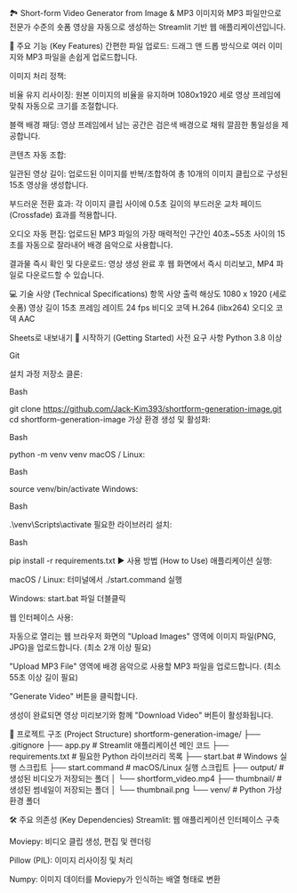 🏞️ Short-form Video Generator from Image & MP3
이미지와 MP3 파일만으로 전문가 수준의 숏폼 영상을 자동으로 생성하는 Streamlit 기반 웹 애플리케이션입니다.

🌟 주요 기능 (Key Features)
간편한 파일 업로드: 드래그 앤 드롭 방식으로 여러 이미지와 MP3 파일을 손쉽게 업로드합니다.

이미지 처리 정책:

비율 유지 리사이징: 원본 이미지의 비율을 유지하며 1080x1920 세로 영상 프레임에 맞춰 자동으로 크기를 조절합니다.

블랙 배경 패딩: 영상 프레임에서 남는 공간은 검은색 배경으로 채워 깔끔한 통일성을 제공합니다.

콘텐츠 자동 조합:

일관된 영상 길이: 업로드된 이미지를 반복/조합하여 총 10개의 이미지 클립으로 구성된 15초 영상을 생성합니다.

부드러운 전환 효과: 각 이미지 클립 사이에 0.5초 길이의 부드러운 교차 페이드(Crossfade) 효과를 적용합니다.

오디오 자동 편집: 업로드된 MP3 파일의 가장 매력적인 구간인 40초~55초 사이의 15초를 자동으로 잘라내어 배경 음악으로 사용합니다.

결과물 즉시 확인 및 다운로드: 영상 생성 완료 후 웹 화면에서 즉시 미리보고, MP4 파일로 다운로드할 수 있습니다.

💻 기술 사양 (Technical Specifications)
항목	사양
출력 해상도	1080 x 1920 (세로 숏폼)
영상 길이	15초
프레임 레이트	24 fps
비디오 코덱	H.264 (libx264)
오디오 코덱	AAC

Sheets로 내보내기
🚀 시작하기 (Getting Started)
사전 요구 사항
Python 3.8 이상

Git

설치 과정
저장소 클론:

Bash

git clone https://github.com/Jack-Kim393/shortform-generation-image.git
cd shortform-generation-image
가상 환경 생성 및 활성화:

Bash

python -m venv venv
macOS / Linux:

Bash

source venv/bin/activate
Windows:

Bash

.\venv\Scripts\activate
필요한 라이브러리 설치:

Bash

pip install -r requirements.txt
▶️ 사용 방법 (How to Use)
애플리케이션 실행:

macOS / Linux: 터미널에서 ./start.command 실행

Windows: start.bat 파일 더블클릭

웹 인터페이스 사용:

자동으로 열리는 웹 브라우저 화면의 "Upload Images" 영역에 이미지 파일(PNG, JPG)을 업로드합니다. (최소 2개 이상 필요)

"Upload MP3 File" 영역에 배경 음악으로 사용할 MP3 파일을 업로드합니다. (최소 55초 이상 길이 필요)

"Generate Video" 버튼을 클릭합니다.

생성이 완료되면 영상 미리보기와 함께 "Download Video" 버튼이 활성화됩니다.

📁 프로젝트 구조 (Project Structure)
shortform-generation-image/
├── .gitignore
├── app.py                  # Streamlit 애플리케이션 메인 코드
├── requirements.txt        # 필요한 Python 라이브러리 목록
├── start.bat               # Windows 실행 스크립트
├── start.command           # macOS/Linux 실행 스크립트
├── output/                 # 생성된 비디오가 저장되는 폴더
│   └── shortform_video.mp4
├── thumbnail/              # 생성된 썸네일이 저장되는 폴더
│   └── thumbnail.png
└── venv/                   # Python 가상 환경 폴더

🛠️ 주요 의존성 (Key Dependencies)
Streamlit: 웹 애플리케이션 인터페이스 구축

Moviepy: 비디오 클립 생성, 편집 및 렌더링

Pillow (PIL): 이미지 리사이징 및 처리

Numpy: 이미지 데이터를 Moviepy가 인식하는 배열 형태로 변환
